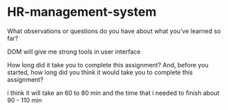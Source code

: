 # HR-management-system

What observations or questions do you have about what you’ve learned so far?

DOM will  give me strong tools in user interface


How long did it take you to complete this assignment? And, before you started, how long did you think it would take you to complete this assignment?

i think it will take an 60 to 80 min
and  the time that i needed to finish about 90 - 110 min